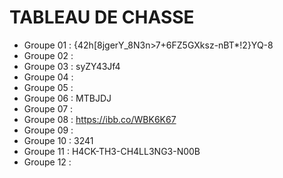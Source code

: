 # TABLEAU DE CHASSE

- Groupe 01 : {​​42h[8jgerY_8N3n>7+6FZ5GXksz-nBT\*!2}​​YQ-8
- Groupe 02 :
- Groupe 03 : syZY43Jf4
- Groupe 04 :
- Groupe 05 :
- Groupe 06 : MTBJDJ
- Groupe 07 :
- Groupe 08 : https://ibb.co/WBK6K67
- Groupe 09 :
- Groupe 10 : 3241
- Groupe 11 : H4CK-TH3-CH4LL3NG3-N00B
- Groupe 12 :
